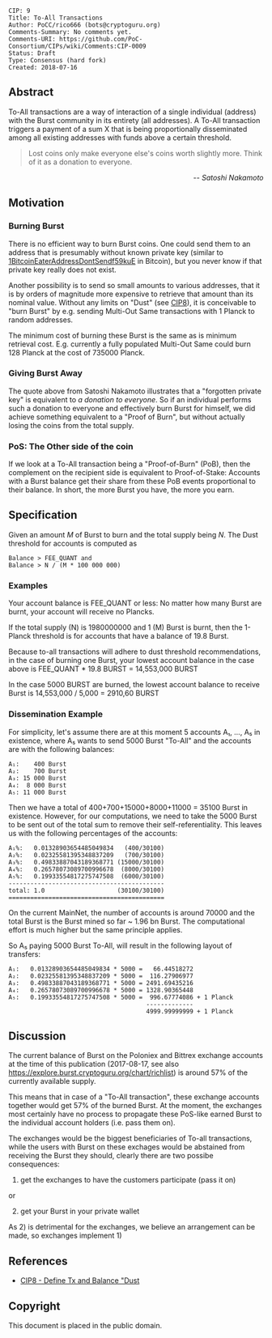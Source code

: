     CIP: 9
    Title: To-All Transactions
    Author: PoCC/rico666 (bots@cryptoguru.org)
    Comments-Summary: No comments yet.
    Comments-URI: https://github.com/PoC-Consortium/CIPs/wiki/Comments:CIP-0009
    Status: Draft
    Type: Consensus (hard fork)
    Created: 2018-07-16

## Abstract

To-All transactions are a way of interaction of a single individual
(address) with the Burst community in its entirety (all addresses). A
To-All transaction triggers a payment of a sum X that is being
proportionally disseminated among all existing addresses with funds
above a certain threshold.

> Lost coins only make everyone else's coins worth slightly
  more. Think of it as a donation to everyone.

*<div style="text-align: right">-- Satoshi Nakamoto</div>*

## Motivation

### Burning Burst

There is no efficient way to burn Burst coins. One could send them to
an address that is presumably without known private key (similar to
[1BitcoinEaterAddressDontSendf59kuE](https://www.blockchain.com/en/btc/address/1BitcoinEaterAddressDontSendf59kuE)
in Bitcoin), but you never know if that private key really does not
exist.

Another possibility is to send so small amounts to various addresses,
that it is by orders of magnitude more expensive to retrieve that
amount than its nominal value. Without any limits on "Dust" (see
[CIP8](cip-0008.mediawiki)), it is conceivable to "burn Burst" by
e.g. sending Multi-Out Same transactions with 1 Planck to random
addresses.

The minimum cost of burning these Burst is the same as is minimum
retrieval cost. E.g. currently a fully populated Multi-Out Same could
burn 128 Planck at the cost of 735000 Planck.

### Giving Burst Away

The quote above from Satoshi Nakamoto illustrates that a "forgotten
private key" is equivalent to *a donation to everyone*. So if an
individual performs such a donation to everyone and effectively burn
Burst for himself, we did achieve something equivalent to a "Proof of
Burn", but without actually losing the coins from the total supply.

### PoS: The Other side of the coin

If we look at a To-All transaction being a "Proof-of-Burn" (PoB), then
the complement on the recipient side is equivalent to Proof-of-Stake:
Accounts with a Burst balance get their share from these PoB events
proportional to their balance. In short, the more Burst you have, the
more you earn.

## Specification

Given an amount *M* of Burst to burn and the total supply being *N*.
The Dust threshold for accounts is computed as

    Balance > FEE_QUANT and
    Balance > N / (M * 100 000 000)

### Examples

Your account balance is FEE_QUANT or less: No matter how many Burst
are burnt, your account will receive no Plancks.

If the total supply (N) is 1980000000 and 1 (M) Burst is burnt, then
the 1-Planck threshold is for accounts that have a balance of 19.8
Burst.

Because to-all transactions will adhere to dust threshold
recommendations, in the case of burning one Burst, your lowest account
balance in the case above is FEE_QUANT * 19.8 BURST = 14,553,000 BURST

In the case 5000 BURST are burned, the lowest account balance to
receive Burst is 14,553,000 / 5,000 = 2910,60 BURST


### Dissemination Example


For simplicity, let's assume there are at this moment 5 accounts A₁,
..., A₅ in existence, where A₅ wants to send 5000 Burst "To-All" and
the accounts are with the following balances:

    A₁:    400 Burst
    A₂:    700 Burst
    A₃: 15 000 Burst
    A₄:  8 000 Burst
    A₅: 11 000 Burst

Then we have a total of 400+700+15000+8000+11000 = 35100 Burst in
existence. However, for our computations, we need to take the 5000
Burst to be sent out of the total sum to remove their
self-referentiality. This leaves us with the following percentages of
the accounts:

    A₁%:   0.01328903654485049834   (400/30100)
    A₂%:   0.02325581395348837209   (700/30100)
    A₃%:   0.49833887043189368771 (15000/30100)
    A₄%:   0.26578073089700996678  (8000/30100)
    A₅%:   0.19933554817275747508  (6000/30100)
    -------------------------------------------
    total: 1.0                    (30100/30100)
    ===========================================

On the current MainNet, the number of accounts is around 70000 and the
total Burst is the Burst mined so far ~ 1.96 bn Burst. The
computational effort is much higher but the same principle applies.

So A₅ paying 5000 Burst To-All, will result in the following layout of
transfers:

    A₁:   0.01328903654485049834 * 5000 =   66.44518272
    A₂:   0.02325581395348837209 * 5000 =  116.27906977
    A₃:   0.49833887043189368771 * 5000 = 2491.69435216
    A₄:   0.26578073089700996678 * 5000 = 1328.90365448
    A₅:   0.19933554817275747508 * 5000 =  996.67774086 + 1 Planck
                                          -------------
                                          4999.99999999 + 1 Planck


## Discussion

The current balance of Burst on the Poloniex and Bittrex exchange
accounts at the time of this publication (2017-08-17, see also
https://explore.burst.cryptoguru.org/chart/richlist) is around 57% of
the currently available supply.

This means that in case of a "To-All transaction", these exchange
accounts together would get 57% of the burned Burst. At the moment,
the exchanges most certainly have no process to propagate these
PoS-like earned Burst to the individual account holders (i.e. pass
them on).

The exchanges would be the biggest beneficiaries of To-all
transactions, while the users with Burst on these exchages would be
abstained from receiving the Burst they should, clearly there are two
possibe consequences:

1) get the exchanges to have the customers participate (pass it on)

or

2) get your Burst in your private wallet

As 2) is detrimental for the exchanges, we believe an arrangement can
be made, so exchanges implement 1)


## References

* [CIP8 - Define Tx and Balance "Dust](cip-0008.mediawiki) 

## Copyright

This document is placed in the public domain.
